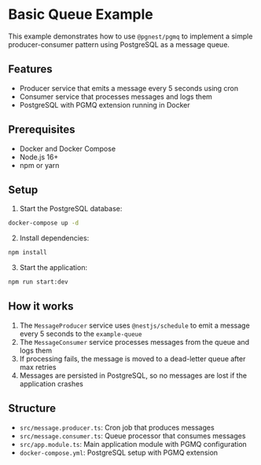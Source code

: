 # Basic Queue Example

This example demonstrates how to use `@pgnest/pgmq` to implement a simple producer-consumer pattern using PostgreSQL as a message queue.

## Features

- Producer service that emits a message every 5 seconds using cron
- Consumer service that processes messages and logs them
- PostgreSQL with PGMQ extension running in Docker

## Prerequisites

- Docker and Docker Compose
- Node.js 16+
- npm or yarn

## Setup

1. Start the PostgreSQL database:
```bash
docker-compose up -d
```

2. Install dependencies:
```bash
npm install
```

3. Start the application:
```bash
npm run start:dev
```

## How it works

1. The `MessageProducer` service uses `@nestjs/schedule` to emit a message every 5 seconds to the `example-queue`
2. The `MessageConsumer` service processes messages from the queue and logs them
3. If processing fails, the message is moved to a dead-letter queue after max retries
4. Messages are persisted in PostgreSQL, so no messages are lost if the application crashes

## Structure

- `src/message.producer.ts`: Cron job that produces messages
- `src/message.consumer.ts`: Queue processor that consumes messages
- `src/app.module.ts`: Main application module with PGMQ configuration
- `docker-compose.yml`: PostgreSQL setup with PGMQ extension
